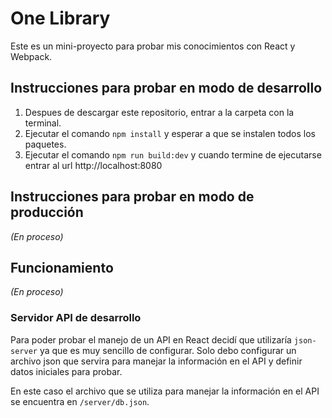 # One Library

Este es un mini-proyecto para probar mis conocimientos con React y Webpack.

## Instrucciones para probar en modo de desarrollo

1. Despues de descargar este repositorio, entrar a la carpeta con la terminal.
2. Ejecutar el comando `npm install` y esperar a que se instalen todos los paquetes.
3. Ejecutar el comando `npm run build:dev` y cuando termine de ejecutarse entrar al url http://localhost:8080

## Instrucciones para probar en modo de producción

_(En proceso)_

## Funcionamiento

_(En proceso)_

### Servidor API de desarrollo

Para poder probar el manejo de un API en React decidí que utilizaría `json-server` ya que es muy sencillo de configurar. Solo debo configurar un archivo json que servira para manejar la información en el API y definir datos iniciales para probar.

En este caso el archivo que se utiliza para manejar la información en el API se encuentra en `/server/db.json`.
